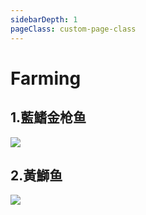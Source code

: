 ```yaml
---
sidebarDepth: 1
pageClass: custom-page-class
---
```

# Farming

## 1.藍鰭金枪鱼
<div class="imgb" >
 <img  src="https://yuhuawebsite.oss-cn-hongkong.aliyuncs.com/H-F-1.2.%E8%97%8D%E9%B0%AD%E9%87%91%E6%9E%AA%E9%B1%BC.jpg">
</div>

## 2.黃鰤鱼
<div class="imgb" >
 <img  src="https://yuhuawebsite.oss-cn-hongkong.aliyuncs.com/P-F-4.%E9%BB%84%E9%B0%A4%E9%B1%BC--Yellowtail.jpg">
</div>